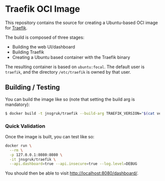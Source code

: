 # Traefik OCI Image

This repository contains the source for creating a Ubuntu-based OCI image for
[Traefik](https://traefik.io/).

The build is composed of three stages:

- Building the web UI/dashboard
- Building Traefik
- Creating a Ubuntu based container with the Traefik binary

The resulting container is based on `ubuntu:focal`. The default user is `traefik`, and the
directory `/etc/traefik` is owned by that user.

## Building / Testing

You can build the image like so (note that setting the build arg is mandatory):

```bash
$ docker build -t jnsgruk/traefik --build-arg TRAEFIK_VERSION="$(cat version)" .
```

### Quick Validation

Once the image is built, you can test like so:

```bash
docker run \
  --rm \
  -p 127.0.0.1:8080:8080 \
  -it jnsgruk/traefik \
  --api.dashboard=true --api.insecure=true --log.level=DEBUG
```

You should then be able to visit
[http://localhost:8080/dashboard/](http://localhost:8080/dashboard/).
